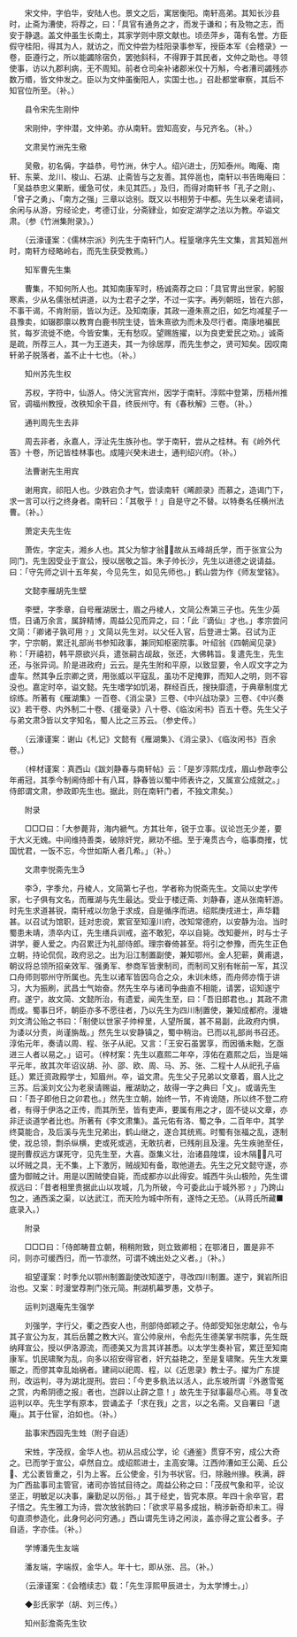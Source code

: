 <!-- { "loadSidebar": true } -->
　　宋文仲，字伯华，安陆人也。景文之后，寓居衡阳。南轩高弟。其知长沙县时，止斋为漕使，将荐之，曰：「具官有通务之才，而发于谦和；有及物之志，而安于静退。盖文仲虽生长南土，其家学则中原文献也。顷丞萍乡，蔼有名誉。方臣假守桂阳，得其为人，就访之，而文仲尝为桂阳录事参军，授臣本军《会稽录》一卷，臣遵行之，所以能蠲除宿负，罢弛斜科，不得罪于其民者，文仲之助也。寻领使事，访以九郡利病，无不周知。前者仓司籴补诸郡米仅十万斛，今者漕司蠲残亦数万缗，皆文仲发之。臣以为文仲虽衡阳人，实国士也。」召赴都堂审察，其后不知官位所至。（补。）

　　县令宋先生刚仲

　　宋刚仲，字仲潜，文仲弟。亦从南轩。尝知高安，与兄齐名。（补。）　

　　文肃吴竹洲先生儆

　　吴儆，初名偁，字益恭，号竹洲，休宁人。绍兴进士，历知泰州。晦庵、南轩、东莱、龙川、梭山、石湖、止斋皆与之友善。其倅邕也，南轩以书告晦庵曰：「吴益恭忠义果断，缓急可仗，未见其匹。」及归，而得对南轩书「孔子之刚」、「曾子之勇」、「南方之强」三章以谂别。既又以书相劳于中都。先生以亲老请祠，余闲与从游，穷经论史，考德订业，分斋肄业，如安定湖学之法以为教。卒谥文肃。（参《竹洲集附录》。）

　　（云濠谨案：《儒林宗派》列先生于南轩门人。程篁墩序先生文集，言其知邕州时，南轩方经略岭右，而先生获受教焉。）

　　知军曹先生集

　　曹集，不知何所人也。其知南康军时，杨诚斋荐之曰：「具官冑出世家，躬服寒素，少从名儒张栻讲道，以为士君子之学，不过一实字。再列朝班，皆在六部，不事干谒，不肯附丽，皆以为迂。及知南康，其政一遵朱熹之旧，如乞均减星子一县豫卖，如辍郡廪以教育白鹿书院生徒，皆朱熹欲为而未及尽行者。南康地褊民贫，每岁流徙不绝，今皆安集，无有愁叹。望赐旌擢，以为良吏爱民之劝。」诚斋是疏，所荐三人，其一为王道夫，其一为徐居厚，而先生参之，贤可知矣。因叹南轩弟子脱落者，盖不止十七也。（补。）

　　知州苏先生权

　　苏权，字符中，仙游人。侍父洸官宾州，因学于南轩。淳熙中登第，历梧州推官，调福州教授，改秩知余干县，终辰州守。有《春秋解》三卷。（补。）

　　通判周先生去非

　　周去非者，永嘉人，浮沚先生族孙也。学于南轩，尝从之桂林。有《岭外代答》十卷，所记皆桂林事也。成隆兴癸未进士，通判绍兴府。（补。）

　　法曹谢先生用宾

　　谢用宾，祁阳人也。少跌宕负才气，尝读南轩《晞颜录》而慕之，造谒门下，求一言可以行之终身者。南轩曰：「其敬乎！」自是守之不替。以特奏名任横州法曹。（补。）

　　萧定夫先生佐

　　萧佐，字定夫，湘乡人也。其父为黎才翁，故从五峰胡氏学，而于张宣公为同门，先生因受业于宣公，授以居敬之旨。朱子帅长沙，先生以进德之说请益。曰：「守先师之训十五年矣，今见先生，如见先师也。」鹤山尝为作《师友堂铭》。

　　文懿李雁胡先生壁

　　李壁，字季章，自号雁湖居士，眉之丹棱人，文简公焘第三子也。先生少英悟，日诵万余言，属辞精博，周益公见而异之，曰：「此『谪仙』才也。」孝宗尝问文简：「卿诸子孰可用﹖」文简以先生对。以父任入官，后登进士第。召试为正字，宁宗朝，累迁礼部尚书参知政事，兼同知枢密院事。叶绍翁《四朝闻见录》称：「开禧初，韩平原欲兴兵，遣张嗣古觇敌，张还，大佛韩旨。复遣先生，先生还，与张异词。阶是进政府」云云。是先生附和平原，以致显要，令人叹文字之为虚车。然其争丘宗卿之贤，用张威以平寇乱，虽功不足掩罪，而知人之明，则不容没也。嘉定时卒，谥文懿。先生嗜学如饥渴，群经百氏，搜抉靡遗，于典章制度尤综练。所著有《雁湖集》一百卷、《消尘录》三卷、《中兴战功录》三卷、《中兴奏议》若干卷、内外制二十卷、《援毫录》八十卷、《临汝闲书》百五十卷。先生父子与弟文肃皆以文字知名，蜀人比之三苏云。（参史传。）

　　（云濠谨案：谢山《札记》文懿有《雁湖集》、《消尘录》、《临汝闲书》百余卷。）

　　（梓材谨案：真西山《跋刘静春与南轩帖》云：「是岁淳熙戊戌，眉山参政李公年甫冠，其季今制阃侍郎十有八耳，静春皆以蜀中师表许之，又属宣公成就之。」侍郎谓文肃，参政即先生也。据此，则在南轩门者，不独文肃矣。）

　　附录

　　□□□曰：「大参薨背，海内褫气。方其壮年，锐于立事。议论岂无少差，要于大义无媿。中间维持善类，破除奸党，厥功不细。至于淹贯古今，临事商搉，忧国忧君，一饭不忘，今世如斯人者几希。」（补。）

　　文肃李悦斋先生

　　李，字季允，丹棱人，文简第七子也，学者称为悦斋先生。文简以史学传家，七子俱有文名，而雁湖与先生最达。受业于楼迂斋、刘静春，遂从张南轩游。时先生求道甚锐，南轩戒以勿急于求成，自是循序而进。绍熙庚戌进士，声华籍甚。以召试为馆职，廷对忠谠，累官至知潼川府，改知常德府，以安静为治。当时蜀患未靖，溃卒内讧，先生缮兵训戒，盗不敢犯，卒以自毙。改知夔州，时与士子讲学，夔人爱之。内召累迁为礼部侍郎。理宗眷倚甚至。将引之参豫，而先生正色立朝，持论侃侃，政府忌之。出为沿江制置副使，兼知鄂州。金人犯蕲，黄甫退，朝议将总领所招亲效军、强勇军、参商军皆隶制司，而制司又别有帐前一军，其汉口舟师则鄂州守所属也。先生以诸军皆因乌合之众，未训未练，而舟师亦惰于讲习，大为振刷，武昌士气始奋。然先生卒与诸司争曲直不相能，请罢，诏知遂宁府。遂宁，故文简、文懿所治，有遗爱，闻先生至，曰：「吾旧郎君也。」其政不肃而成。蜀事日坏，朝臣亦多不愿往者，乃以先生为四川制置使，兼知成都府。漫塘刘文清公贻之书曰：「制使以世家子帅梓里，人望所属，甚不易副，此政府内惧，为诿以分责，尚谨旃哉。」然先生以安静镇之，蜀中稍治。已而以礼部尚书召还。淳佑元年，奏请以周、程、张子从祀。又言：「王安石虽罢享，而因循未黜，乞亟进三人者以易之。」诏可。（梓材案：先生以嘉熙二年卒，淳佑在嘉熙之后，当是端平元年，故其次年诏议胡、孙、邵、欧、周、马、苏、张、二程十人从祀孔子庙廷。）累迁资政殿学士，知眉州。卒，谥文肃。先生父子兄弟以文章着，眉人比之三苏。后溪刘文公为老泉请赐谥，雁湖助之，故得一字之典曰「文」。或谐先生曰：「吾子即他日之卯君也。」然先生立朝，始终一节，不肯诡随，所以终不登二府者，有得于伊洛之正传，而其所至，皆有吏声，要属有用之才，固不徒以文章，亦非迂谈道学者比也。所著有《李文肃集》。盖元佑有洛、蜀之争，二百年中，其学终莫能合，及后溪与先生兄弟出，鹤山继之，遂合其统焉。时蜀有张福之乱，逐制使，戕总领，剽杀纵横，吏或死或逃，无敢抗者，已残削且及潼。先生疾驰至任，提刑曹叔远方谋死守，见先生至，大喜。亟集义壮，治诸县隍堞，设木隔，凡可以坏贼之具，无不集，上下激厉，贼觇知有备，取他道去。先生之兄文懿守遂，亦盛为御贼之计。用是以困贼使自毙，而成都亦以此得安。城西牛头山极险，先生谓叔远曰：「昔者相里贵据此山以攻城，几为所破，今可委此山于城外邪﹖」乃跨山包之，通西溪之渠，以达武江，而天险为城中所有，遂恃之无恐。（从蒋氏所藏■底录入。）

　　附录

　　□□□曰：「侍郎畴昔立朝，稍稍附致，则立致卿相；在鄂渚日，置是非不问，则亦可缓西归，而一节凛然，可谓不媿出处之义者。」（补。）

　　祖望谨案：时季允以鄂州制置副使改知遂宁，寻改四川制置。遂宁，巽岩所旧治也。又案：时漫堂荐荆门张元简。荆湖机幕罗愚，文恭子。

　　运判刘退庵先生强学

　　刘强学，字行父，衢之西安人也，刑部侍郎颖之子。侍郎受知张忠献公，令与其子宣公为友，其后岳麓之教大兴。宣公帅泉州，令彪先生德美掌书院事，先生既纳拜宣公，授以伊洛源流，而德美又为言其详甚悉。以太学生奏补官，累迁至知南康军。饥民啸聚为乱，向多以招安得官者，奸宄益艳之，至是复啸聚。先生大发粟赈之，而僇其幸乱始祸者。建祠以祀周、程，以《近思录》教士子。擢为广东提刑，改运判，寻为湖北提刑。尝曰：「今吏多骫法以活人，此东坡所谓『外邀雪冤之赏，内希阴德之报』者也，岂辟以止辟之意！」故先生于狱事最尽心焉。寻复改运判以卒。先生学有原本，尝诵孟子「求在我」之言，以之名斋。又自署曰「退庵」。其于仕宦，泊如也。（补。）

　　盐事宋西园先生甡（附子自适）

　　宋甡，字茂叔，金华人也。初从吕成公学，论《通鉴》贯穿不穷，成公大奇之。已而学于宣公，卓然自立。成绍熙进士，主高安簿。江西帅漕如王公蔺、丘公、尤公袤皆重之，引为上客。丘公使金，引为书状官。归，除融州掾。秩满，辟为广西盐事司主管官，诸司亦皆拭目待之。周益公称之曰：「茂叔气象和平，论议坚正，明敏足以决事，廉勤足以厉俗。」其于经史，皆究本原。年四十余卒官，君子惜之。先生雅工为诗，尝次放翁韵曰：「欲求平易多成拙，稍涉新奇却未工。得句直须参造化，此身何必问穷通。」西山谓先生诗之闲淡，盖亦得之宣公者多。子自适，字亦佳。（补。）

　　学博潘先生友端

　　潘友端，字端叔，金华人。年十七，即从张、吕。（补。）

　　（云濠谨案：《会稽续志》载：「先生淳熙甲辰进士，为太学博士。」）

　　◆彭氏家学（胡、刘三传。）

　　知州彭澹斋先生钦

